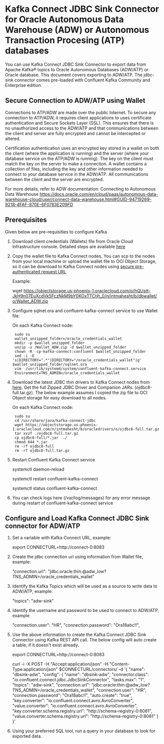 # Kafka Connect JDBC Sink Connector for Oracle Autonomous Data Warehouse (ADW) or Autonomous Transaction Procesing (ATP) databases
You can use Kafka Connect JDBC Sink Connector to export data from Apache Kafka® topics to Oracle Autonomous Databases (ADW/ATP) or Oracle database. This document covers exporting to ADW/ATP. The jdbc-sink connector comes pre-loaded with Confluent Kafka Community and Enterprise edition.  

## Secure Connection to ADW/ATP using Wallet
Connections to ATP/ADW are made over the public Internet. To secure any connection to ATP/ADW, it requires 
client applications to uses certificate authentication and Secure Sockets Layer (SSL). 
This ensures that there is no unauthorized access to the ADW/ATP and that communications between the client 
and server are fully encrypted and cannot be intercepted or altered.

Certification authentication uses an encrypted key stored in a wallet on both the client (where the application
is running) and the server (where your database service on the ATP/ADW is running). 
The key on the client must match the key on the server to make a connection. 
A wallet contains a collection of files, including the key and other information needed to 
connect to your database service in the ADW/ATP. 
All communications between the client and the server are encrypted.

For more details, refer to ADW documentation: Connecting to Autonomous Data Warehouse
https://docs.oracle.com/en/cloud/paas/autonomous-data-warehouse-cloud/user/connect-data-warehouse.html#GUID-94719269-9218-4FAF-870E-6F0783E209FD



## Prerequisites
Given below are pre-requisities to configure Kafka

1. Download client credentials (Wallets) file from Oracle Cloud Infrastructure console. Detailed steps are available [here](https://docs.oracle.com/en/cloud/paas/autonomous-data-warehouse-cloud/user/connect-download-wallet.html#GUID-B06202D2-0597-41AA-9481-3B174F75D4B1)

2. Copy the wallet file to Kafka Connect nodes.  You can scp to the nodes from your local machine or upload the wallet file to OCI Object Storage, so it can be download to Kafka Connect nodes using [secure pre-authenticated request URL](https://docs.cloud.oracle.com/iaas/Content/Object/Tasks/usingpreauthenticatedrequests.htm)

    Example:
    
    wget https://objectstorage.us-phoenix-1.oraclecloud.com/p/hQUstt-JkH9n07EuXcdVk5FczNkM9bY0KOxTTCtjh_0/n/intmahesht/b/dbwallet/o/Wallet_ADW.zip

3. Configure sqlnet.ora and confluent-kafka-connect service to use Wallet file.

    On each Kafka Connect node:
    
        sudo su  
        wallet_unzipped_folder=/oracle_credentials_wallet
        mkdir -p $wallet_unzipped_folder
        unzip -u /Wallet_ADW.zip -d $wallet_unzipped_folder
        chown -R  cp-kafka-connect:confluent $wallet_unzipped_folder
        sed -i -E 's|DIRECTORY=".*"|DIRECTORY="/oracle_credentials_wallet"|g'  $wallet_unzipped_folder/sqlnet.ora
        vim  /usr/lib/systemd/system/confluent-kafka-connect.service
        Environment=TNS_ADMIN=/oracle_credentials_wallet



4. Download the latest JDBC thin drivers to Kafka Connect nodes from [here](https://www.oracle.com/technetwork/database/application-development/jdbc/downloads/jdbc-ucp-183-5013470.html).  Get the full Zipped JDBC Driver and Companion JARs. (ojdbc8-full.tar.gz).  The below example assumes I copied the zip file to OCI Object storage for easy download to all nodes. 

    On each Kafka Connect node:

        sudo su  
        cd /usr/share/java/kafka-connect-jdbc
        wget https://objectstorage.us-phoenix-1.oraclecloud.com/n/intmahesht/b/oracledrivers/o/ojdbc8-full.tar.gz
        tar xvzf ./ojdbc8-full.tar.gz
        cp ojdbc8-full/*.jar  ./
        chmod 644 *.jar
        rm -rf ojdbc8-full
        rm -rf ojdbc8-full.tar.gz


5. Restart Confluent Kafka Connect service 

    systemctl daemon-reload

    systemctl restart confluent-kafka-connect
    
    systemctl status confluent-kafka-connect



6. You can check logs here (/var/log/messages) for any error message during restart of confluent-kafka-connect service
 

## Configure and Load Kafka Connect JDBC Sink connector for ADW/ATP

1. Set a variable with Kafka Connect URL, example: 
    
    export CONNECTURL=http://connect-0:8083

2. Create the jdbc connection url using information from Wallet file, example: 

    "connection.url": "jdbc:oracle:thin:@adw_low?TNS_ADMIN=/oracle_credentials_wallet"

3. Identify the Kafka Topics which will be used as a source to write data to ADW/ATP, example:

    "topics": "adw-sink"

4. Identify the username and password to be used to connect to ADW/ATP, example 
    
    "connection.user": "HR",
    "connection.password": "Ora18abc!!",

5. Use the above information to create the Kafka Connect JDBC Sink Connector using Kafka REST API call.   The below config will auto create a table, if it doesn't exist already.

    export CONNECTURL=http://connect-0:8083
 
    curl -i -X POST -H "Accept:application/json"  -H  "Content-Type:application/json" $CONNECTURL/connectors/       -d '{
    "name": "dbsink-adw",
    "config": {
        "name": "dbsink-adw",
        "connector.class": "io.confluent.connect.jdbc.JdbcSinkConnector",
        "tasks.max": "1",
        "topics": "adw-sink",
        "connection.url": "jdbc:oracle:thin:@adw_low?TNS_ADMIN=/oracle_credentials_wallet",
        "connection.user": "HR",
        "connection.password": "Ora18abc!!",
        "auto.create": "true",
        "key.converter": "io.confluent.connect.avro.AvroConverter",
        "value.converter": "io.confluent.connect.avro.AvroConverter",
        "key.converter.schema.registry.url": "http://schema-registry-0:8081",
        "value.converter.schema.registry.url": "http://schema-registry-0:8081"
        }
    }' 

6. Using your preferred SQL tool,  run a query in your database to look for exported data. 




